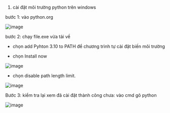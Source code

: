 1. cài đặt môi trường python trên windows

bước 1: vào python.org

![image](https://user-images.githubusercontent.com/95491130/181865310-624ec176-a2a5-4efa-9c78-acda2364caf7.png)

bước 2: chạy file.exe vừa tải về

- chọn add Pyhton 3.10 to PATH để chương trình tự cài đặt biến môi trường

- chọn Install now

![image](https://user-images.githubusercontent.com/95491130/181865370-46150e62-0e16-4057-b9be-84472c8639f7.png)

- chọn disable path length limit.

![image](https://user-images.githubusercontent.com/95491130/181865459-0b895624-ecdf-4cdf-b5ed-3f606bbf8599.png)

Bước 3: kiểm tra lại xem đã cài đặt thành công chưa: vào cmd gõ python

![image](https://user-images.githubusercontent.com/95491130/181865660-98c50069-512f-4a1c-969c-11ef7d04ff67.png)
